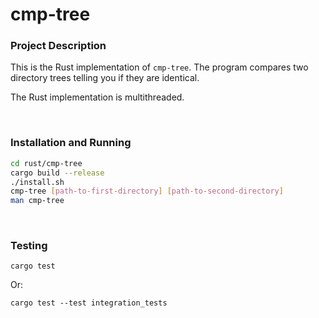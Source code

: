 # cmp-tree

### Project Description

This is the Rust implementation of `cmp-tree`. The program compares two
directory trees telling you if they are identical.

The Rust implementation is multithreaded.

&nbsp;

### Installation and Running

```bash
cd rust/cmp-tree
cargo build --release
./install.sh
cmp-tree [path-to-first-directory] [path-to-second-directory]
man cmp-tree
```

&nbsp;

### Testing

```
cargo test
```

Or:

```
cargo test --test integration_tests
```
